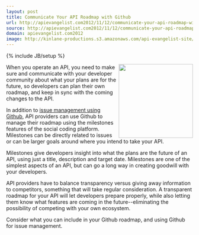 ```yaml
---
layout: post
title: Communicate Your API Roadmap with Github
url: http://apievangelist.com2012/11/12/communicate-your-api-roadmap-with-github/
source: http://apievangelist.com2012/11/12/communicate-your-api-roadmap-with-github/
domain: apievangelist.com2012
image: http://kinlane-productions.s3.amazonaws.com/api-evangelist-site/blog/github-logo-basic.png
---
```

{% include JB/setup %}<p>
     <a title="Github" href="https://github.com/"><img src="https://s3.amazonaws.com/kinlane-productions/api-evangelist/github/github-logo.png"  width="200" align="right" /></a>
</p>
<p>
     When you operate an API, you need to make sure and communicate with your developer community about what your plans are for the future, so developers can plan their own roadmap, and keep in sync with the coming changes to the API.
</p>
<p>
     In addition to <a title="API issue management with Github" href="/2012/11/08/api-issue-management-using-github/">issue management using Github</a>, API providers can use Github to manage their roadmap using the milestones features of the social coding platform. Milestones can be directly related to issues or can be larger goals around where you intend to take your API.
</p>
<p>
     Milestones give developers insight into what the plans are the future of an API, using just a title, description and target date. Milestones are one of the simplest aspects of an API, but can go a long way in creating goodwill with your developers.
</p>
<p>
     API providers have to balance transparency versus giving away information to competitors, something that will take regular consideration. A transparent roadmap for your API will let developers prepare properly, while also letting them know what features are coming in the future--eliminating the possibility of competing with your own ecosystem.
</p>
<p>
     Consider what you can include in your Github roadmap, and using Github for issue management.
</p>
